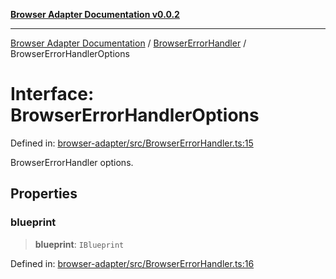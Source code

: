 [**Browser Adapter Documentation v0.0.2**](../../README.md)

***

[Browser Adapter Documentation](../../modules.md) / [BrowserErrorHandler](../README.md) / BrowserErrorHandlerOptions

# Interface: BrowserErrorHandlerOptions

Defined in: [browser-adapter/src/BrowserErrorHandler.ts:15](https://github.com/stonemjs/browser-adapter/blob/6ef18a8abc30e2ff2b6f68150987322f98457246/src/BrowserErrorHandler.ts#L15)

BrowserErrorHandler options.

## Properties

### blueprint

> **blueprint**: `IBlueprint`

Defined in: [browser-adapter/src/BrowserErrorHandler.ts:16](https://github.com/stonemjs/browser-adapter/blob/6ef18a8abc30e2ff2b6f68150987322f98457246/src/BrowserErrorHandler.ts#L16)
